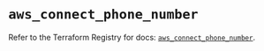 # `aws_connect_phone_number`

Refer to the Terraform Registry for docs: [`aws_connect_phone_number`](https://registry.terraform.io/providers/hashicorp/aws/5.99.0/docs/resources/connect_phone_number).
